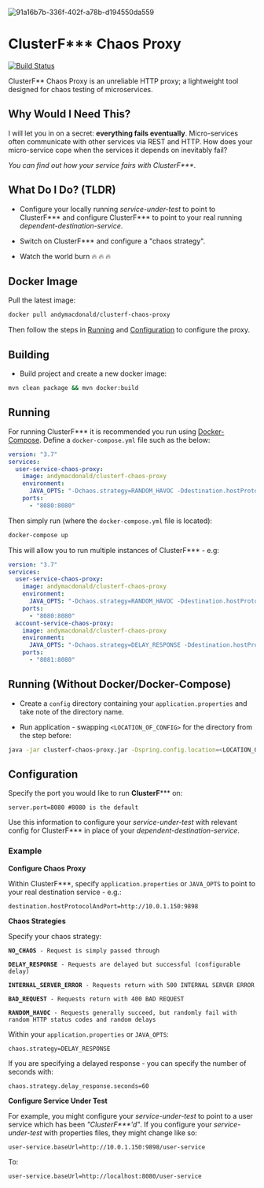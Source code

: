 <img src="https://i.ibb.co/WtvPm26/91a16b7b-336f-402f-a78b-d194550da559.png" alt="91a16b7b-336f-402f-a78b-d194550da559" border="0"></a><br />
# ClusterF*** Chaos Proxy
[![Build Status](https://travis-ci.org/AndyMacDroo/clusterf-chaos-proxy.svg?branch=master)](https://travis-ci.org/AndyMacDroo/clusterf-chaos-proxy)

ClusterF** Chaos Proxy is an unreliable HTTP proxy; a lightweight tool designed for chaos testing of microservices. 

## Why Would I Need This?

I will let you in on a secret: **everything fails eventually**. Micro-services often communicate with other services via REST and HTTP. 
How does your micro-service cope when the services it depends on inevitably fail?

_You can find out how your service fairs with ClusterF***_.

## What Do I Do? (TLDR)

* Configure your locally running _service-under-test_ to point to ClusterF*** and configure ClusterF*** to point to your real running _dependent-destination-service_. 

* Switch on ClusterF*** and configure a "chaos strategy".

* Watch the world burn :fire: :fire: :fire:


## Docker Image ##

Pull the latest image:

```sh
docker pull andymacdonald/clusterf-chaos-proxy
```

Then follow the steps in [Running](https://github.com/AndyMacDroo/clusterf-chaos-proxy#running) and [Configuration](https://github.com/AndyMacDroo/clusterf-chaos-proxy#configuration) to configure the proxy.

## Building ##

* Build project and create a new docker image:
```sh
mvn clean package && mvn docker:build
```

## Running ##

For running ClusterF*** it is recommended you run using [Docker-Compose](https://docs.docker.com/compose/). Define a `docker-compose.yml` file such as the below:
```yaml
version: "3.7"
services:
  user-service-chaos-proxy:
    image: andymacdonald/clusterf-chaos-proxy
    environment:
      JAVA_OPTS: "-Dchaos.strategy=RANDOM_HAVOC -Ddestination.hostProtocolAndPort=http://localhost:8098"
    ports:
      - "8080:8080"
```

Then simply run (where the `docker-compose.yml` file is located):

```sh
docker-compose up
```

This will allow you to run multiple instances of ClusterF*** - e.g:
```yaml
version: "3.7"
services:
  user-service-chaos-proxy:
    image: andymacdonald/clusterf-chaos-proxy
    environment:
      JAVA_OPTS: "-Dchaos.strategy=RANDOM_HAVOC -Ddestination.hostProtocolAndPort=http://10.0.0.231:8098"
    ports:
      - "8080:8080"
  account-service-chaos-proxy:
    image: andymacdonald/clusterf-chaos-proxy
    environment:
      JAVA_OPTS: "-Dchaos.strategy=DELAY_RESPONSE -Ddestination.hostProtocolAndPort=http://10.0.1.150:8918"
    ports:
      - "8081:8080"
```

## Running (Without Docker/Docker-Compose) ##

* Create a `config` directory containing your `application.properties` and take note of the directory name.

* Run application - swapping `<LOCATION_OF_CONFIG>` for the directory from the step before:
```sh
java -jar clusterf-chaos-proxy.jar -Dspring.config.location=<LOCATION_OF_CONFIG>/config/application.properties
```

## Configuration ##

Specify the port you would like to run **ClusterF***\** on:

```properties
server.port=8080 #8080 is the default
```

Use this information to configure your _service-under-test_ with relevant config for ClusterF*** in place of your _dependent-destination-service_.

### Example ###

**Configure Chaos Proxy**

Within ClusterF***, specify `application.properties` or `JAVA_OPTS` to point to your real destination service - e.g.:

```properties
destination.hostProtocolAndPort=http://10.0.1.150:9898
```

**Chaos Strategies**

Specify your chaos strategy:

<pre><code><b>NO_CHAOS</b> - Request is simply passed through

<b>DELAY_RESPONSE</b> - Requests are delayed but successful (configurable delay)

<b>INTERNAL_SERVER_ERROR</b> - Requests return with 500 INTERNAL SERVER ERROR

<b>BAD_REQUEST</b> - Requests return with 400 BAD REQUEST

<b>RANDOM_HAVOC</b> - Requests generally succeed, but randomly fail with random HTTP status codes and random delays
</code></pre>

Within your `application.properties` or `JAVA_OPTS`:

```properties
chaos.strategy=DELAY_RESPONSE
```

If you are specifying a delayed response - you can specify the number of seconds with:

```properties
chaos.strategy.delay_response.seconds=60
```

**Configure Service Under Test**

For example, you might configure your _service-under-test_ to point to a user service which has been _"ClusterF***'d"_.
If you configure your _service-under-test_ with properties files, they might change like so:

```properties
user-service.baseUrl=http://10.0.1.150:9898/user-service
```
To:
```properties
user-service.baseUrl=http://localhost:8080/user-service
```
